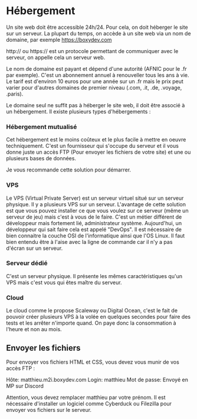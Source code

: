 # Hébergement

Un site web doit être accessible 24h/24. Pour cela, on doit héberger le site sur un serveur.
La plupart du temps, on accède à un site web via un nom de domaine, par exemple https://boxydev.com

http:// ou https:// est un protocole permettant de communiquer avec le serveur, on appelle cela un serveur web.

Le nom de domaine est payant et dépend d'une autorité (AFNIC pour le .fr par exemple). C'est un abonnement annuel à renouveller tous les ans à vie. Le tarif est d'environ 10 euros pour une année sur un .fr mais le prix peut varier pour d'autres domaines de premier niveau (.com, .it, .de, .voyage, .paris).

Le domaine seul ne suffit pas à héberger le site web, il doit être associé à un hébergement. Il existe plusieurs types d'hébergements :

### Hébergement mutualisé

Cet hébergement est le moins coûteux et le plus facile à mettre en oeuvre techniquement. C'est un fournisseur qui s'occupe du serveur et il vous donne juste un accès FTP (Pour envoyer les fichiers de votre site) et une ou plusieurs bases de données.

Je vous recommande cette solution pour démarrer.

### VPS

Le VPS (Virtual Private Server) est un serveur virtuel situé sur un serveur physique. Il y a plusieurs VPS sur un serveur. L'avantage de cette solution est que vous pouvez installer ce que vous voulez sur ce serveur (même un serveur de jeu) mais c'est à vous de le faire. C'est un métier différent de développeur mais fortement lié, administrateur système. Aujourd'hui, un développeur qui sait faire cela est appelé "DevOps". Il est nécessaire de bien connaitre la couche OSI de l'informatique ainsi que l'OS Linux. Il faut bien entendu être à l'aise avec la ligne de commande car il n'y a pas d'écran sur un serveur.

### Serveur dédié

C'est un serveur physique. Il présente les mêmes caractéristiques qu'un VPS mais c'est vous qui êtes maître du serveur.

### Cloud

Le cloud comme le propose Scaleway ou Digital Ocean, c'est le fait de pouvoir créer plusieurs VPS à la volée en quelques secondes pour faire des tests et les arrêter n'importe quand. On paye donc la consommation à l'heure et non au mois.

## Envoyer les fichiers

Pour envoyer vos fichiers HTML et CSS, vous devez vous munir de vos accès FTP :

Hôte: matthieu.m2i.boxydev.com
Login: matthieu
Mot de passe: Envoyé en MP sur Discord

Attention, vous devez remplacer matthieu par votre prénom. Il est nécessaire d'installer un logiciel comme Cyberduck ou Filezilla pour envoyer vos fichiers sur le serveur.

